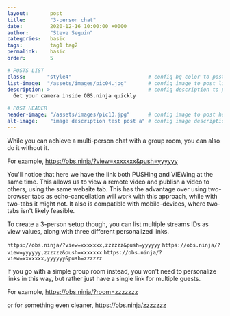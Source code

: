 ```yaml
---
layout:       post
title:        "3-person chat"
date:         2020-12-16 10:00:00 +0000
author:       "Steve Seguin"
categories:   basic
tags:         tag1 tag2
permalink:    basic
order:        5

# POSTS LIST
class:       "style4"                         # config bg-color to post list card (1..6)
list-image:  "/assets/images/pic04.jpg"       # config image to post list card (1..6)
description: >                                # config description to post list card
  Get your camera inside OBS.ninja quickly

# POST HEADER
header-image: "/assets/images/pic13.jpg"      # config image to post header
alt-image:    "image description test post a" # config image description to alt att.
---
```


While you can achieve a multi-person chat with a group room, you can also do it without it.

For example, https://obs.ninja/?view=xxxxxxx&push=yyyyyy

You'll notice that here we have the link both PUSHing and VIEWing at the same time. This allows us to view a remote video and publish a video to others, using the same website tab. This has the advantage over using two-browser tabs as echo-cancellation will work with this approach, while with two-tabs it might not. It also is compatible with mobile-devices, where two-tabs isn't likely feasible.

To create a 3-person setup though, you can list multiple streams IDs as view values, along with three different personalized links.


`https://obs.ninja/?view=xxxxxxx,zzzzzz&push=yyyyyy`
`https://obs.ninja/?view=yyyyyy,zzzzzz&push=xxxxxxx`
`https://obs.ninja/?view=xxxxxxx,yyyyyy&push=zzzzzz`


If you go with a simple group room instead, you won't need to personalize links in this way, but rather just have a single link for multiple guests.

For example, https://obs.ninja/?room=zzzzzzz

or for something even cleaner, https://obs.ninja/zzzzzzz
